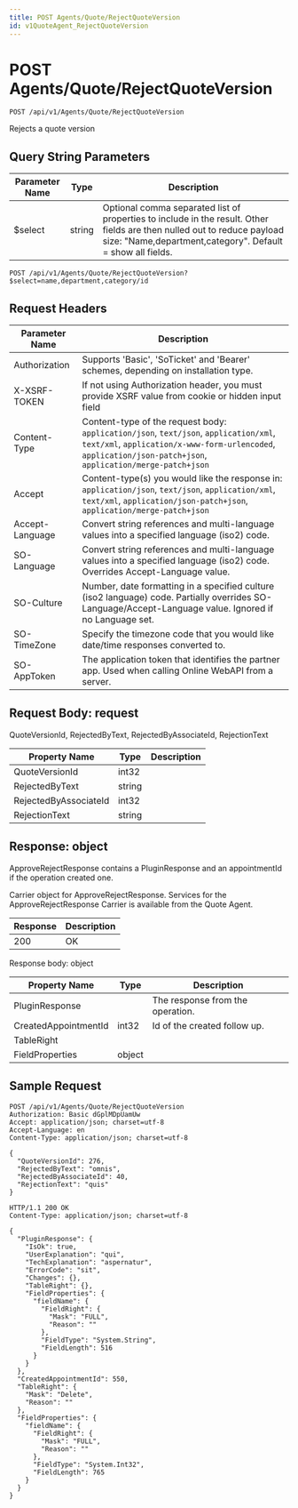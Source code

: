 ```yaml
---
title: POST Agents/Quote/RejectQuoteVersion
id: v1QuoteAgent_RejectQuoteVersion
---
```


# POST Agents/Quote/RejectQuoteVersion

```http
POST /api/v1/Agents/Quote/RejectQuoteVersion
```

Rejects a quote version







## Query String Parameters

| Parameter Name | Type |  Description |
|----------------|------|--------------|
| $select | string |  Optional comma separated list of properties to include in the result. Other fields are then nulled out to reduce payload size: "Name,department,category". Default = show all fields. |

```http
POST /api/v1/Agents/Quote/RejectQuoteVersion?$select=name,department,category/id
```


## Request Headers

| Parameter Name | Description |
|----------------|-------------|
| Authorization  | Supports 'Basic', 'SoTicket' and 'Bearer' schemes, depending on installation type. |
| X-XSRF-TOKEN   | If not using Authorization header, you must provide XSRF value from cookie or hidden input field |
| Content-Type | Content-type of the request body: `application/json`, `text/json`, `application/xml`, `text/xml`, `application/x-www-form-urlencoded`, `application/json-patch+json`, `application/merge-patch+json` |
| Accept         | Content-type(s) you would like the response in: `application/json`, `text/json`, `application/xml`, `text/xml`, `application/json-patch+json`, `application/merge-patch+json` |
| Accept-Language | Convert string references and multi-language values into a specified language (iso2) code. |
| SO-Language | Convert string references and multi-language values into a specified language (iso2) code. Overrides Accept-Language value. |
| SO-Culture | Number, date formatting in a specified culture (iso2 language) code. Partially overrides SO-Language/Accept-Language value. Ignored if no Language set. |
| SO-TimeZone | Specify the timezone code that you would like date/time responses converted to. |
| SO-AppToken | The application token that identifies the partner app. Used when calling Online WebAPI from a server. |

## Request Body: request  

QuoteVersionId, RejectedByText, RejectedByAssociateId, RejectionText 

| Property Name | Type |  Description |
|----------------|------|--------------|
| QuoteVersionId | int32 |  |
| RejectedByText | string |  |
| RejectedByAssociateId | int32 |  |
| RejectionText | string |  |


## Response: object

ApproveRejectResponse contains a PluginResponse and an appointmentId if the operation created one.



Carrier object for ApproveRejectResponse.
Services for the ApproveRejectResponse Carrier is available from the <see cref="T:SuperOffice.CRM.Services.IQuoteAgent">Quote Agent</see>.

| Response | Description |
|----------------|-------------|
| 200 | OK |

Response body: object

| Property Name | Type |  Description |
|----------------|------|--------------|
| PluginResponse |  | The response from the operation. |
| CreatedAppointmentId | int32 | Id of the created follow up. |
| TableRight |  |  |
| FieldProperties | object |  |

## Sample Request

```http!
POST /api/v1/Agents/Quote/RejectQuoteVersion
Authorization: Basic dGplMDpUamUw
Accept: application/json; charset=utf-8
Accept-Language: en
Content-Type: application/json; charset=utf-8

{
  "QuoteVersionId": 276,
  "RejectedByText": "omnis",
  "RejectedByAssociateId": 40,
  "RejectionText": "quis"
}
```

```http_
HTTP/1.1 200 OK
Content-Type: application/json; charset=utf-8

{
  "PluginResponse": {
    "IsOk": true,
    "UserExplanation": "qui",
    "TechExplanation": "aspernatur",
    "ErrorCode": "sit",
    "Changes": {},
    "TableRight": {},
    "FieldProperties": {
      "fieldName": {
        "FieldRight": {
          "Mask": "FULL",
          "Reason": ""
        },
        "FieldType": "System.String",
        "FieldLength": 516
      }
    }
  },
  "CreatedAppointmentId": 550,
  "TableRight": {
    "Mask": "Delete",
    "Reason": ""
  },
  "FieldProperties": {
    "fieldName": {
      "FieldRight": {
        "Mask": "FULL",
        "Reason": ""
      },
      "FieldType": "System.Int32",
      "FieldLength": 765
    }
  }
}
```